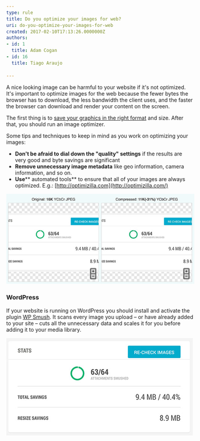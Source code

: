 ```yaml
---
type: rule
title: Do you optimize your images for web?
uri: do-you-optimize-your-images-for-web
created: 2017-02-10T17:13:26.0000000Z
authors:
- id: 1
  title: Adam Cogan
- id: 16
  title: Tiago Araujo

---
```


A nice looking image can be harmful to your website if it's not optimized. It's important to optimize images for the web because the fewer bytes the browser has to download, the less bandwidth the client uses, and the faster the browser can download and render your content on the screen.
 
The first thing is to [save your graphics in the right format](/_layouts/15/FIXUPREDIRECT.ASPX?WebId=3dfc0e07-e23a-4cbb-aac2-e778b71166a2&TermSetId=07da3ddf-0924-4cd2-a6d4-a4809ae20160&TermId=b31a3b62-54d2-4726-a246-5f6d01766eb4) and size. After that, you should run an image optimizer.

Some tips and techniques to keep in mind as you work on optimizing your images:

- **Don't be afraid to dial down the "quality" settings** if the results are very good and byte savings are significant
- **Remove unnecessary image metadata** like geo information, camera information, and so on.
- **Use**** automated tools** to ensure that all of your images are always optimized. E.g.: [http://optimizilla.com](http://optimizilla.com/)

 
![Optimizilla reduced the image below in 31%](optimizeexample.png)

### WordPress 


If your website is running on WordPress you should install and activate the plugin [WP Smush](https://wordpress.org/plugins/wp-smushit/). It scans every image you upload – or have already added to your site – cuts all the unnecessary data and scales it for you before adding it to your media library.
 
![WP Smush plugin saved 9.4MB from one web site](wp-smush.jpg)
